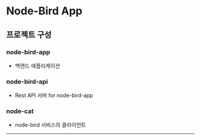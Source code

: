 # Node-Bird App

## 프로젝트 구성
### node-bird-app
* 백엔드 애플리케이션

### node-bird-api
* Rest API 서버 for node-bird-app

### node-cat
* node-bird 서비스의 클라이언트

---

